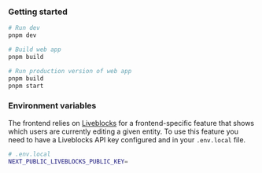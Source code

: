 ### Getting started

```sh
# Run dev
pnpm dev

# Build web app
pnpm build

# Run production version of web app
pnpm build
pnpm start
```

### Environment variables

The frontend relies on [Liveblocks](https://liveblocks.io) for a frontend-specific feature that shows which users are currently editing a given entity. To use this feature you need to have a Liveblocks API key configured and in your `.env.local` file.

```bash
# .env.local
NEXT_PUBLIC_LIVEBLOCKS_PUBLIC_KEY=
```
